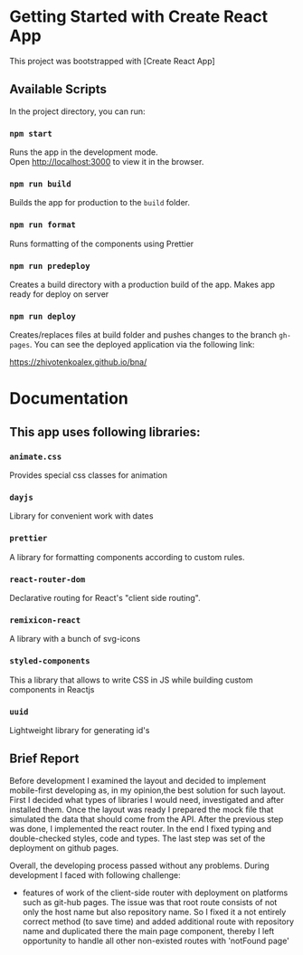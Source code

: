 # Getting Started with Create React App

This project was bootstrapped with [Create React App]

## Available Scripts

In the project directory, you can run:

### `npm start`

Runs the app in the development mode.\
Open [http://localhost:3000](http://localhost:3000) to view it in the browser.

### `npm run build`

Builds the app for production to the `build` folder.

### `npm run format`

Runs formatting of the components using Prettier

### `npm run predeploy`

Creates a build directory with a production build of the app.
Makes app ready for deploy on server

### `npm run deploy`

Creates/replaces files at build folder and pushes changes to the branch `gh-pages`. You can see the deployed application via the following link:

https://zhivotenkoalex.github.io/bna/

# Documentation

## This app uses following libraries:

### `animate.css`

Provides special css classes for animation

### `dayjs`

Library for convenient work with dates

### `prettier`

A library for formatting components according to custom rules.

### `react-router-dom`

Declarative routing for React's "client side routing".

### `remixicon-react`

A library with a bunch of svg-icons

### `styled-components`

This a library that allows to write CSS in JS while building custom components in Reactjs

### `uuid`

Lightweight library for generating id's

## Brief Report

Before development I examined the layout and decided to implement mobile-first developing as, in my opinion,the best solution for such layout.
First I decided what types of libraries I would need, investigated and after installed them.
Once the layout was ready I prepared the mock file that simulated the data that should come from the API.
After the previous step was done, I implemented the react router.
In the end I fixed typing and double-checked styles, code and types.
The last step was set of the deployment on github pages.

Overall, the developing process passed without any problems.
During development I faced with following challenge:

- features of work of the client-side router with deployment on platforms such as git-hub pages. The issue was that root route consists of not only the host name but also repository name. So I fixed it a not entirely correct method (to save time) and added additional route with repository name and duplicated there the main page component, thereby I left opportunity to handle all other non-existed routes with 'notFound page'
